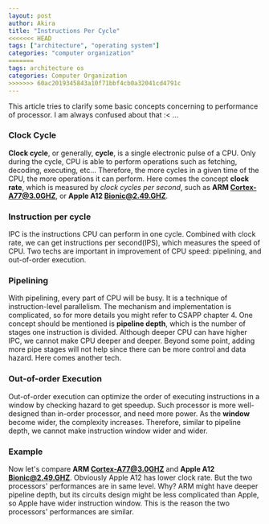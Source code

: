```yaml
---
layout: post
author: Akira
title: "Instructions Per Cycle"
<<<<<<< HEAD
tags: ["architecture", "operating system"] 
categories: "computer organization"
=======
tags: architecture os
categories: Computer Organization
>>>>>>> 60ac2019345843a10f71bbf4cb0a32041cd4791c
---
```


This article tries to clarify some basic concepts concerning to performance of processor. I am always confused about that :< ...

### Clock Cycle
**Clock cycle**, or generally, **cycle**, is a single electronic pulse of a CPU. Only during the cycle, CPU is able to perform operations such as fetching, decoding, executing, etc... Therefore, the more cycles in a given time of the CPU, the more operations it can perform. Here comes the concept **clock rate**, which is measured by *clock cycles per second*, such as **ARM Cortex-A77@3.0GHZ**, or **Apple A12 Bionic@2.49.GHZ**. 



### Instruction per cycle

IPC is the instructions CPU can perform in one cycle. Combined with clock rate, we can get instructions per second(IPS), which measures the speed of CPU. Two techs are important in improvement of CPU speed: pipelining, and out-of-order execution. 



### Pipelining

With pipelining, every part of CPU will be busy. It is a technique of instruction-level parallelism. The mechanism and implementation is complicated, so for more details you might refer to CSAPP chapter 4.  One concept should be mentioned is **pipeline depth**, which is the number of stages one instruction is divided. Although deeper CPU can have higher IPC, we cannot make CPU deeper and deeper. Beyond some point, adding more pipe stages will not help since there can be more control and data hazard. Here comes another tech.



### Out-of-order Execution

Out-of-order execution can optimize the order of executing instructions in a window by checking hazard to get speedup. Such processor is more well-designed than in-order processor, and need more power. As the **window** become wider, the complexity increases. Therefore, similar to pipeline depth, we cannot make instruction window wider and wider. 



### Example

Now let's compare **ARM Cortex-A77@3.0GHZ** and **Apple A12 Bionic@2.49.GHZ**. Obviously Apple A12 has lower clock rate. But the two processors' performances are in same level. Why?  ARM might have deeper pipeline depth, but its circuits design might be less complicated than Apple, so Apple have wider instruction window. This is the reason the two processors' performances are similar. 
